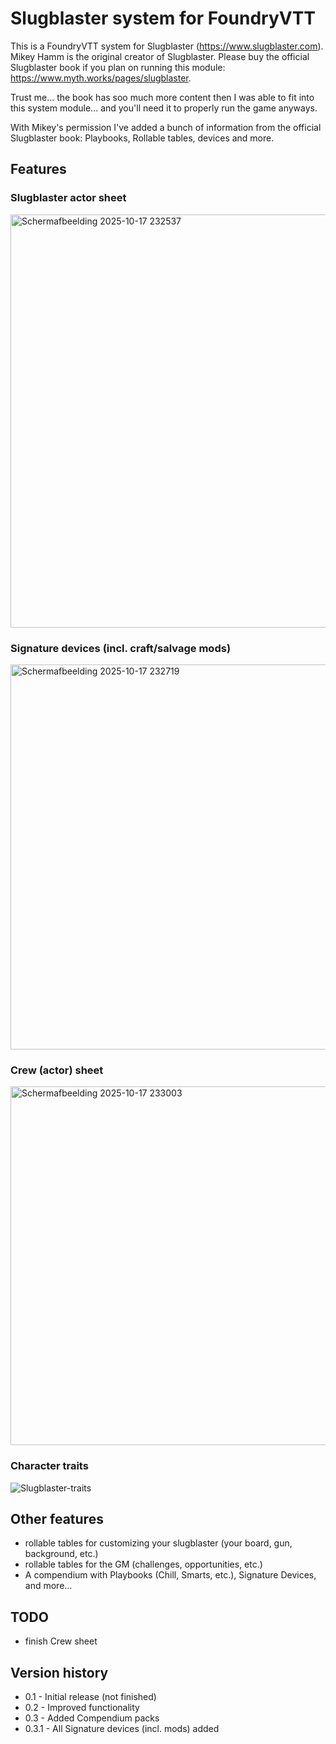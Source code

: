 # Slugblaster system for FoundryVTT
This is a FoundryVTT system for Slugblaster (https://www.slugblaster.com).
Mikey Hamm is the original creator of Slugblaster.
Please buy the official Slugblaster book if you plan on running this module: https://www.myth.works/pages/slugblaster.

Trust me... the book has soo much more content then I was able to fit into this system module... and you'll need it to properly run the game anyways.

With Mikey's permission I've added a bunch of information from the official Slugblaster book: Playbooks, Rollable tables, devices and more.

## Features
### Slugblaster actor sheet
<img width="592" height="661" alt="Schermafbeelding 2025-10-17 232537" src="https://github.com/user-attachments/assets/6efeb634-4891-42f0-8f6a-034d23048429" />

### Signature devices (incl. craft/salvage mods)
<img width="646" height="616" alt="Schermafbeelding 2025-10-17 232719" src="https://github.com/user-attachments/assets/7a923dc9-2385-4838-a481-6427a4d1e2be" />

### Crew (actor) sheet
<img width="634" height="574" alt="Schermafbeelding 2025-10-17 233003" src="https://github.com/user-attachments/assets/06591c15-e5fe-4054-af0a-a113af497a54" />

### Character traits
![Slugblaster-traits](https://github.com/user-attachments/assets/a95b20f2-26fc-49d4-8d11-05a0050d2798)



## Other features
* rollable tables for customizing your slugblaster (your board, gun, background, etc.)
* rollable tables for the GM (challenges, opportunities, etc.)
* A compendium with Playbooks (Chill, Smarts, etc.), Signature Devices, and more...

## TODO
* finish Crew sheet

## Version history
* 0.1 - Initial release (not finished)
* 0.2 - Improved functionality
* 0.3 - Added Compendium packs
* 0.3.1 - All Signature devices (incl. mods) added
